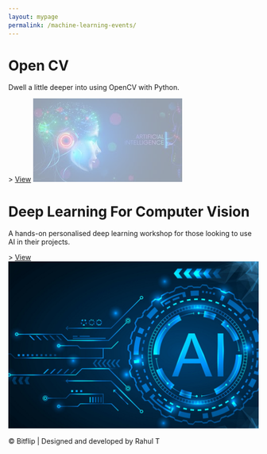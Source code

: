 ```yaml
---
layout: mypage
permalink: /machine-learning-events/
---
```


<style>
.event-container .box-event:nth-child(1) img{
    opacity: .4;
}
.event-container .box-event:nth-child(2) h1{
    left: 10px;
}
</style>

<div class="event-container">
    <div class="box-event">
        <h1>Open CV </h1>
        <p>Dwell a little deeper into using OpenCV with Python.</p>>
        <i class="fa fa-angle-right"></i><a href="/events/opencv">View</a>
        <img src="/static/images/opencv.jpeg" alt="">
    </div>
    <div class="box-event">
        <h1>Deep Learning For Computer Vision</h1>
        <p>A hands-on personalised deep learning workshop for those looking to use AI in their projects. </p>>
        <i class="fa fa-angle-right"></i><a href="/events/deeplearning">View</a>
        <img src="/static/images/ml.jpg" alt="">
    </div>
</div>
<p id="footer">&copy; Bitflip | Designed and developed by Rahul T</p> 

